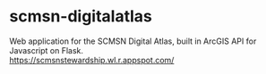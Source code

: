 # scmsn-digitalatlas
Web application for the SCMSN Digital Atlas, built in ArcGIS API for Javascript on Flask.\
https://scmsnstewardship.wl.r.appspot.com/
